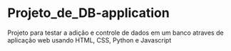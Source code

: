 # Projeto_de_DB-application
 Projeto para testar a adição e controle de dados em um banco atraves de aplicação web usando HTML, CSS, Python e Javascript
